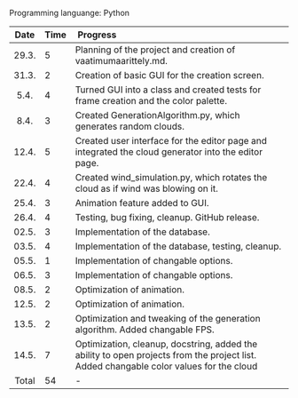 Programming languange: Python

| Date | Time | Progress |
| :----:|:-----| :-----|
| 29.3. | 5    | Planning of the project and creation of vaatimumaarittely.md. |
| 31.3. | 2    | Creation of basic GUI for the creation screen. |
| 5.4.  | 4    | Turned GUI into a class and created tests for frame creation and the color palette. |
| 8.4.  | 3    | Created GenerationAlgorithm.py, which generates random clouds. |
| 12.4. | 5    | Created user interface for the editor page and integrated the cloud generator into the editor page. |
| 22.4. | 4    | Created wind_simulation.py, which rotates the cloud as if wind was blowing on it. |
| 25.4. | 3    | Animation feature added to GUI. |
| 26.4. | 4    | Testing, bug fixing, cleanup. GitHub release. |
| 02.5. | 3    | Implementation of the database. |
| 03.5. | 4    | Implementation of the database, testing, cleanup. |
| 05.5. | 1    | Implementation of changable options. |
| 06.5. | 3    | Implementation of changable options. |
| 08.5. | 2    | Optimization of animation. |
| 12.5. | 2    | Optimization of animation. |
| 13.5. | 2    | Optimization and tweaking of the generation algorithm. Added changable FPS. |
| 14.5. | 7    | Optimization, cleanup, docstring, added the ability to open projects from the project list. Added changable color values for the cloud |
| Total | 54   | - |
